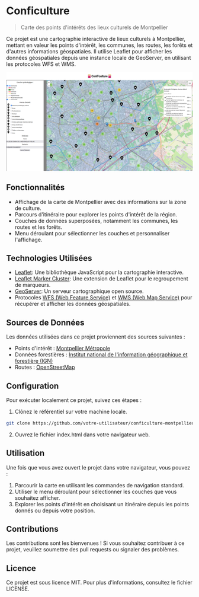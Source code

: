 # Conficulture 
> Carte des points d'intérêts des lieux culturels de Montpellier

Ce projet est une cartographie interactive de lieux culturels à Montpellier, mettant en valeur les points d'intérêt, les communes, les routes, les forêts et d'autres informations géospatiales. 
Il utilise Leaflet pour afficher les données géospatiales depuis une instance locale de GeoServer, en utilisant les protocoles WFS et WMS.

![Image descriptive](./presentation_projet.png)

## Fonctionnalités

- Affichage de la carte de Montpellier avec des informations sur la zone de culture.
- Parcours d'itinéraire pour explorer les points d'intérêt de la région.
- Couches de données superposées, notamment les communes, les routes et les forêts.
- Menu déroulant pour sélectionner les couches et personnaliser l'affichage.

## Technologies Utilisées

- [Leaflet](https://leafletjs.com/): Une bibliothèque JavaScript pour la cartographie interactive.
- [Leaflet Marker Cluster](https://github.com/Leaflet/Leaflet.markercluster): Une extension de Leaflet pour le regroupement de marqueurs.
- [GeoServer](http://geoserver.org/): Un serveur cartographique open source.
- Protocoles [WFS (Web Feature Service)](https://en.wikipedia.org/wiki/Web_Feature_Service) et [WMS (Web Map Service)](https://en.wikipedia.org/wiki/Web_Map_Service) pour récupérer et afficher les données géospatiales.

## Sources de Données

Les données utilisées dans ce projet proviennent des sources suivantes :

- Points d'intérêt : [Montpellier Métropole](https://data.montpellier3m.fr/)
- Données forestières : [Institut national de l'information géographique et forestière (IGN)](https://www.ign.fr/)
- Routes : [OpenStreetMap](https://www.openstreetmap.org/)

## Configuration

Pour exécuter localement ce projet, suivez ces étapes :

1. Clônez le référentiel sur votre machine locale.

```bash
git clone https://github.com/votre-utilisateur/conficulture-montpellier-map.git
```

2. Ouvrez le fichier index.html dans votre navigateur web.

## Utilisation

Une fois que vous avez ouvert le projet dans votre navigateur, vous pouvez :

1. Parcourir la carte en utilisant les commandes de navigation standard.
2. Utiliser le menu déroulant pour sélectionner les couches que vous souhaitez afficher.
3. Explorer les points d'intérêt en choisisant un itinéraire depuis les points donnés ou depuis votre position.

## Contributions

Les contributions sont les bienvenues ! Si vous souhaitez contribuer à ce projet, veuillez soumettre des pull requests ou signaler des problèmes.

## Licence

Ce projet est sous licence MIT. Pour plus d'informations, consultez le fichier LICENSE.
